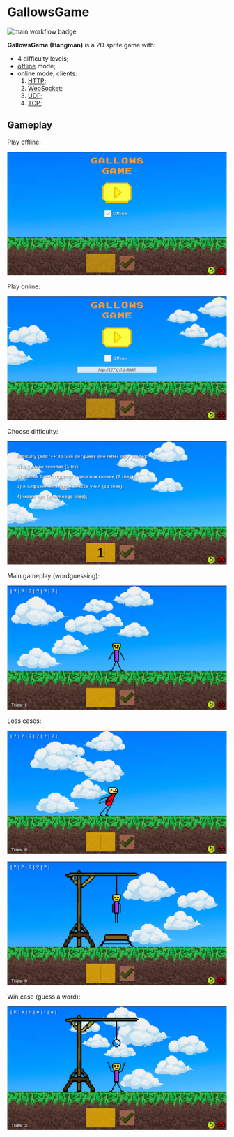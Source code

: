 # GallowsGame

![main workflow badge](https://github.com/andrew1407/GallowsGame/actions/workflows/main.yml/badge.svg)

**GallowsGame (Hangman)** is a 2D sprite game with:

+ 4 difficulty levels;
+ [offline](./Assets/Scripts/Gameplay/Offline/OfflineStrategy.cs) mode;
+ online mode, clients:
    1. [HTTP](./Assets/Scripts/Gameplay/Online/HttpClientStrategy.cs);
    2. [WebSocket](./Assets/Scripts/Gameplay/Online/WebSocketClientStrategy.cs);
    3. [UDP](./Assets/Scripts/Gameplay/Online/UdpClientStrategy.cs);
    4. [TCP](./Assets/Scripts/Gameplay/Online/TcpClientStrategy.cs);

## Gameplay

Play offline:

![Offline mode](./Doc/Resources/main-menu-offline.png)

Play online:

![Online mode](./Doc/Resources/main-menu-online.png)

Choose difficulty:

![Difficulties](./Doc/Resources/difficulties.png)

Main gameplay (wordguessing):

![wordguessing](./Doc/Resources/gameplay.png)

Loss cases:

![Loss 1](./Doc/Resources/loss-1.png)

![Loss 3](./Doc/Resources/loss-2.png)

Win case (guess a word):

![Win](./Doc/Resources/win.png)
